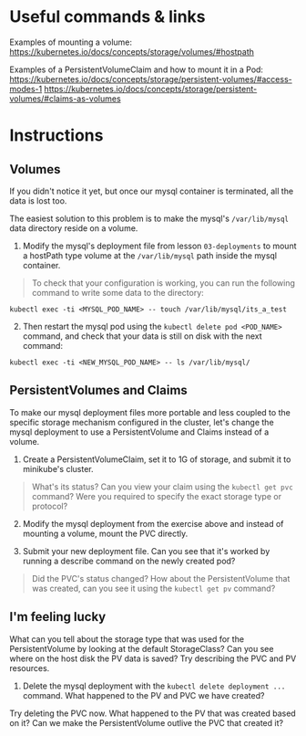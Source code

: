 # Useful commands & links

Examples of mounting a volume:
https://kubernetes.io/docs/concepts/storage/volumes/#hostpath

Examples of a PersistentVolumeClaim and how to mount it in a Pod:
https://kubernetes.io/docs/concepts/storage/persistent-volumes/#access-modes-1
https://kubernetes.io/docs/concepts/storage/persistent-volumes/#claims-as-volumes

# Instructions

## Volumes

If you didn't notice it yet, but once our mysql container is terminated, all
the data is lost too.

The easiest solution to this problem is to make the mysql's `/var/lib/mysql`
data directory reside on a volume.

1. Modify the mysql's deployment file from lesson `03-deployments` to mount a
hostPath type volume at the `/var/lib/mysql` path inside the mysql container.

>To check that your configuration is working, you can run the following command
to write some data to the directory:

```
kubectl exec -ti <MYSQL_POD_NAME> -- touch /var/lib/mysql/its_a_test
```

2. Then restart the mysql pod using the `kubectl delete pod <POD_NAME>` command,
and check that your data is still on disk with the next command:

```
kubectl exec -ti <NEW_MYSQL_POD_NAME> -- ls /var/lib/mysql/
```

## PersistentVolumes and Claims

To make our mysql deployment files more portable and less coupled to the
specific storage mechanism configured in the cluster, let's change the mysql
deployment to use a PersistentVolume and Claims instead of a volume.

1. Create a PersistentVolumeClaim, set it to 1G of storage, and submit it
to minikube's cluster.

>What's its status? Can you view your claim using the `kubectl get pvc` command?
Were you required to specify the exact storage type or protocol?

2. Modify the mysql deployment from the exercise above and instead of mounting
a volume, mount the PVC directly.

3. Submit your new deployment file. Can you see that it's worked by running a
describe command on the newly created pod?

>Did the PVC's status changed? How about the PersistentVolume that was created,
can you see it using the `kubectl get pv` command?

## I'm feeling lucky

What can you tell about the storage type that was used for the
PersistentVolume by looking at the default StorageClass?
Can you see where on the host disk the PV data is saved? Try describing the PVC and PV resources.

1. Delete the mysql deployment with the `kubectl delete deployment ...` command.
What happened to the PV and PVC we have created?

Try deleting the PVC now. What happened to the PV that was created based on it?
Can we make the PersistentVolume outlive the PVC that created it?

